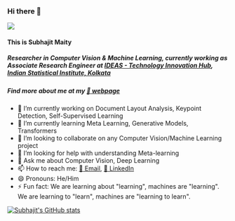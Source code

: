 ### Hi there 👋

![](https://komarev.com/ghpvc/?username=MaitySubhajit&color=brightgreen&style=plastic)

#### This is Subhajit Maity
##### Researcher in Computer Vision & Machine Learning, currently working as Associate Research Engineer at [IDEAS - Technology Innovation Hub](https://www.isical.ac.in/~tihisi/), [Indian Statistical Institute, Kolkata](https://www.isical.ac.in/)
##### Find more about me at my [:link: webpage](https://maitysubhajit.github.io/)
<!--
**MaitySubhajit/MaitySubhajit** is a ✨ _special_ ✨ repository because its `README.md` (this file) appears on your GitHub profile.

Here are some ideas to get you started:
-->

- 🔭 I’m currently working on Document Layout Analysis, Keypoint Detection, Self-Supervised Learning
- 🌱 I’m currently learning Meta Learning, Generative Models, Transformers
- 👯 I’m looking to collaborate on any Computer Vision/Machine Learning project
- 🤔 I’m looking for help with understanding Meta-learning
- 💬 Ask me about Computer Vision, Deep Learning
- 📫 How to reach me: [:email: Email](mailto:smaity.jgec18@gmail.com), [:bookmark_tabs: LinkedIn](https://www.linkedin.com/in/subhajit1996maity/)
- 😄 Pronouns: He/Him
- ⚡ Fun fact: We are learning about "learning", machines are "learning". We are learning to "learn", machines are "learning to learn".
<!-- - ⚡ Fun fact: Every fact is fun when it's related to learning! -->

[![Subhajit's GitHub stats](https://github-readme-stats.vercel.app/api?username=MaitySubhajit&show_icons=true&theme=transparent&hide=prs,issues,contribs&rank_icon=github)](https://github.com/MaitySubhajit)

<!-- ![Top Langs](https://github-readme-stats.vercel.app/api/top-langs/?username=MaitySubhajit&layout=compact) -->

